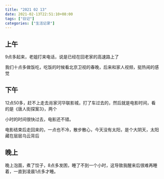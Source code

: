 ```yaml
---
title: "2021 02 13"
date: 2021-02-13T22:51:10+08:00
tags: ["日记"]
categories: ["生活记录"]
---
```


## 上午

9点多起来，老姐打来电话，说是已经在回老家的高速路上了

我们十点多做饭吃，吃饭的时候看北京卫视的春晚，后来和家人视频，挺热闹的感觉

## 下午

12点50多，赶不上走去肖家河华联影城，打了车过去的，然后就是电影时间，看的是《唐人街探案3》，两个

小时的时间很快过去，电影还不错。

电影结束后走回来的，一点也不冷，散步散心，今天没有太阳，是个大阴天，太阳藏在层层乌云背后

## 晚上

晚上泡面，煮了饺子，8点多发困，睡了不到一个小时，这导致我醒来后很难再睡着，一直到凌晨1点多才睡。